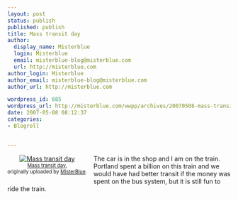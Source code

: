```yaml
---
layout: post
status: publish
published: publish
title: Mass transit day
author:
  display_name: Misterblue
  login: Misterblue
  email: misterblue-blog@misterblue.com
  url: http://misterblue.com
author_login: Misterblue
author_email: misterblue-blog@misterblue.com
author_url: http://misterblue.com

wordpress_id: 685
wordpress_url: http://misterblue.com/wwpp/archives/20070508-mass-transit-day
date: 2007-05-08 08:12:37
categories:
- Blogroll


---
```

<style type="text/css">
.flickr-photo { }
.flickr-frame { float: left; text-align: center; margin-right: 15px; margin-bottom: 15px; }
.flickr-caption { font-size: 0.8em; margin-top: 0px; }
</style>

<div class="flickr-frame">
	<a href="http://www.flickr.com/photos/misterblue/489950411/" title="photo sharing"><img src="http://farm1.static.flickr.com/201/489950411_c336d49a56_t.jpg" class="flickr-photo" alt="Mass transit day" /></a><br />
	<span class="flickr-caption">
		<a href="http://www.flickr.com/photos/misterblue/489950411/">Mass transit day</a>,<br /> originally uploaded by <a href="http://www.flickr.com/people/misterblue/">MisterBlue</a>.
	</span>
</div>
The car is in the shop and I am on the train. Portland spent a billion on this train and we would have had better transit if the money was spent on the bus system, but it is still fun to ride the train.
<br clear="all" />
